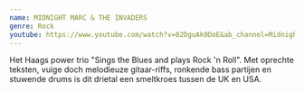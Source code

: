 ```yaml
---
name: MIDNIGHT MARC & THE INVADERS
genre: Rock
youtube: https://www.youtube.com/watch?v=02DguAk0DoE&ab_channel=MidnightMarc%26TheMotherfuckingInvaders
---
```

<!--StartFragment-->

Het Haags power trio "Sings the Blues and plays Rock 'n Roll". Met oprechte teksten, vuige doch melodieuze gitaar-riffs, ronkende bass partijen en stuwende drums is dit drietal een smeltkroes tussen de UK en USA.

<!--EndFragment-->